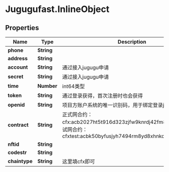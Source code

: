 # Jugugufast.InlineObject

## Properties

Name | Type | Description | Notes
------------ | ------------- | ------------- | -------------
**phone** | **String** |  | 
**address** | **String** |  | 
**account** | **String** | 通过接入jugugu申请 | 
**secret** | **String** | 通过接入jugugu申请 | 
**time** | **Number** | int64类型 | 
**token** | **String** | 通过登录获得，首次注册时也会获得 | 
**openid** | **String** | 项目方账户系统的唯一识别码，用于绑定登录jugugu系统 | 
**contract** | **String** | 正式网合约：cfx:acb2027ht5t916d323zjfw9knrdj42fm8ay9n7e3x0  测试网合约：cfxtest:acbk50byfusjyh7494rm8yd8xhnkdh9jyetgadzem4 | 
**nftid** | **String** |  | 
**codestr** | **String** |  | 
**chaintype** | **String** | 这里填cfx即可 | 



